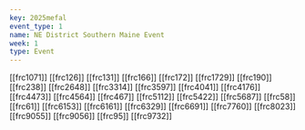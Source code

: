 ```yaml
---
key: 2025mefal
event_type: 1
name: NE District Southern Maine Event
week: 1
type: Event
---
```

[[frc1071]]
[[frc126]]
[[frc131]]
[[frc166]]
[[frc172]]
[[frc1729]]
[[frc190]]
[[frc238]]
[[frc2648]]
[[frc3314]]
[[frc3597]]
[[frc4041]]
[[frc4176]]
[[frc4473]]
[[frc4564]]
[[frc467]]
[[frc5112]]
[[frc5422]]
[[frc5687]]
[[frc58]]
[[frc61]]
[[frc6153]]
[[frc6161]]
[[frc6329]]
[[frc6691]]
[[frc7760]]
[[frc8023]]
[[frc9055]]
[[frc9056]]
[[frc95]]
[[frc9732]]
